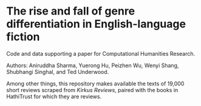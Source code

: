 The rise and fall of genre differentiation in English-language fiction
======================================================================

Code and data supporting a paper for Computational Humanities Research.

Authors: Aniruddha Sharma, Yuerong Hu, Peizhen Wu, Wenyi Shang, Shubhangi Singhal, and Ted Underwood.

Among other things, this repository makes available the texts of 19,000 short reviews scraped from *Kirkus Reviews*, paired with the books in HathiTrust for which they are reviews.

